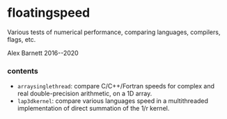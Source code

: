 # floatingspeed

Various tests of numerical performance, comparing languages, compilers, flags, etc.

Alex Barnett 2016--2020

### contents

* ``arraysinglethread``: compare C/C++/Fortran speeds for complex and real double-precision arithmetic, on a 1D array.
* ``lap3dkernel``: compare various languages speed in a multithreaded implementation of direct summation of the 1/r kernel.
